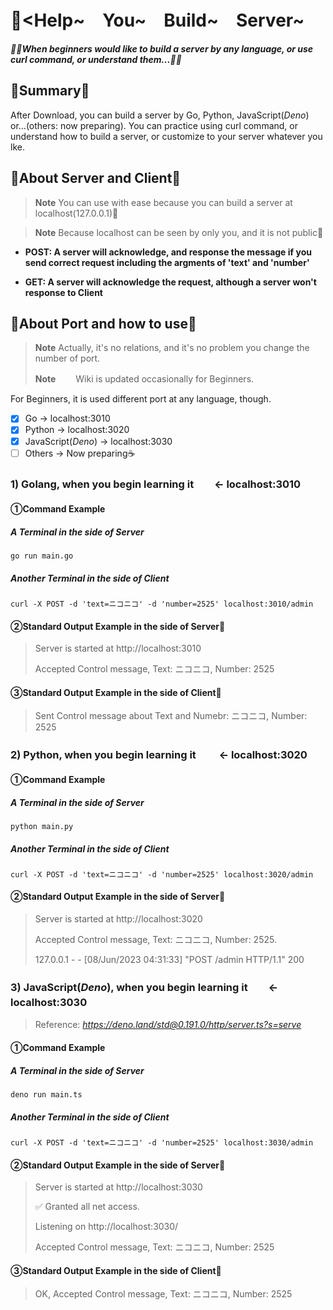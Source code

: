 # 🥳<Help~　You~　Build~　Server~
__*🚴‍♀️When beginners would like to build a server by any language, or use curl command, or understand them...🚴‍♂️*__

## 🦊Summary🦊
After Download, you can build a server by Go, Python, JavaScript(*Deno*) or...(others: now preparing).
You can practice using curl command, or understand how to build a server, 
or customize to your server whatever you lke.

## 🐼About Server and Client🐼
> __Note__  You can use with ease because you can build a server at localhost(127.0.0.1)🫶

> __Note__  Because localhost can be seen by only you, and it is not public🤠

- **POST: A server will acknowledge, and response the message if you send correct request including the argments of 'text' and 'number'**

- **GET: A server will acknowledge the request, although a server won't response to Client**

## 🐸About Port and how to use🐸
> __Note__  Actually, it's no relations, and it's no problem you change the number of port.
> 
> __Note__ 　　Wiki is updated occasionally for Beginners.

For Beginners, it is used different port at any language, though.

- [x] Go -> localhost:3010
- [x] Python -> localhost:3020
- [x] JavaScript(*Deno*) -> localhost:3030
- [ ] Others -> Now preparing☕️

### 1) Golang, when you begin learning it　　<- localhost:3010　　　
#### ①Command Example

##### A Terminal in the side of Server
```
go run main.go 
```

##### Another Terminal in the side of Client
```
curl -X POST -d 'text=ニコニコ' -d 'number=2525' localhost:3010/admin
```

#### ②Standard Output Example in the side of Server🎂
> Server is started at http://localhost:3010
> 
> Accepted Control message, Text: ニコニコ, Number: 2525

#### ③Standard Output Example in the side of Client🎸
> Sent Control message about Text and Numebr: ニコニコ, Number: 2525


### 2) Python, when you begin learning it 　　<- localhost:3020
#### ①Command Example

##### A Terminal in the side of Server
```
python main.py
```

##### Another Terminal in the side of Client
```
curl -X POST -d 'text=ニコニコ' -d 'number=2525' localhost:3020/admin
```

#### ②Standard Output Example in the side of Server🎂
> Server is started at http://localhost:3020
>
> Accepted Control message, Text: ニコニコ, Number: 2525. 
> 
> 127.0.0.1 - - [08/Jun/2023 04:31:33] "POST /admin HTTP/1.1" 200


### 3) JavaScript(*Deno*), when you begin learning it　　<- localhost:3030　　　

> Reference: *https://deno.land/std@0.191.0/http/server.ts?s=serve* 

#### ①Command Example

##### A Terminal in the side of Server
```
deno run main.ts
```

##### Another Terminal in the side of Client
```
curl -X POST -d 'text=ニコニコ' -d 'number=2525' localhost:3030/admin
```

#### ②Standard Output Example in the side of Server🎂
> Server is started at http://localhost:3030
> 
> ✅ Granted all net access.
> 
> Listening on http://localhost:3030/
> 
> Accepted Control message, Text: ニコニコ, Number: 2525

#### ③Standard Output Example in the side of Client🎸
> OK, Accepted Control message, Text: ニコニコ, Number: 2525

